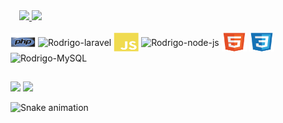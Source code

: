 <div style="padding: 0 1em;">
  <a href="https://github.com/RodrigoOliveiraXavier">
  <img height="180em" src="https://github-readme-stats.vercel.app/api?username=RodrigoOliveiraXavier&show_icons=true&theme=radical&include_all_commits=true&count_private=true"/>
  <img height="180em" src="https://github-readme-stats.vercel.app/api/top-langs/?username=RodrigoOliveiraXavier&layout=compact&langs_count=16&theme=radical"/></a>
</div>

<div style="display: inline_block"><br>
  <img align="center" alt="Rodrigo-php" height="30" width="40" src="https://raw.githubusercontent.com/devicons/devicon/master/icons/php/php-original.svg">
  <img align="center" alt="Rodrigo-laravel" height="30" width="40" src="https://icongr.am/devicon/laravel-plain-wordmark.svg?size=128&color=ff0000">
  <img align="center" alt="Rodrigo-Js" height="30" width="40" src="https://raw.githubusercontent.com/devicons/devicon/master/icons/javascript/javascript-plain.svg">
  <img align="center" alt="Rodrigo-node-js" height="30" width="40" src="https://icongr.am/devicon/nodejs-original.svg?size=128&color=currentColor">
  <img align="center" alt="Rodrigo-HTML" height="30" width="40" src="https://raw.githubusercontent.com/devicons/devicon/master/icons/html5/html5-original.svg">
  <img align="center" alt="Rodrigo-CSS" height="30" width="40" src="https://raw.githubusercontent.com/devicons/devicon/master/icons/css3/css3-original.svg">
  <img align="center" alt="Rodrigo-MySQL" height="30" width="40" src="https://icongr.am/devicon/mysql-original-wordmark.svg?size=128&color=currentColor">
  
</div>

##

<div> 
  <a href = "mailto:rodrigo.oliveira.xavier151@gmail.com"><img src="https://img.shields.io/badge/-Gmail-%23333?style=for-the-badge&logo=gmail&logoColor=white" target="_blank"></a>
  <a href="https://www.linkedin.com/in/rodrigo-xavier-089752213/" target="_blank"><img src="https://img.shields.io/badge/-LinkedIn-%230077B5?style=for-the-badge&logo=linkedin&logoColor=white" target="_blank"></a> 
</div>

 ![Snake animation](https://github.com/RodrigoOliveiraXavier/RodrigoOliveiraXavier/blob/output/github-contribution-grid-snake.svg)
